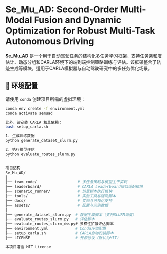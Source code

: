 # Se_Mu_AD: Second-Order Multi-Modal Fusion and Dynamic Optimization for Robust Multi-Task Autonomous Driving

**Se_Mu_AD** 是一个用于自动驾驶任务的结构化多任务学习框架，支持任务亲和度估计、动态分组和CARLA环境下的端到端控制策略训练与评估。该框架整合了轨迹生成等模块，适用于CARLA模拟器与自动驾驶研究中的多任务优化场景。

## 🔧 环境配置

请使用 `conda` 创建项目所需的虚拟环境：

```bash
conda env create -f environment.yml
conda activate semuad

此外，请安装 CARLA 和其依赖：
bash setup_carla.sh

1. 生成训练数据
python generate_dataset_slurm.py

2. 执行模型评估
python evaluate_routes_slurm.py


项目结构
Se_Mu_AD/
│
├── team_code/                  # 多任务策略与模型主干实现
├── leaderboard/                # CARLA Leaderboard接口适配模块
├── scenario_runner/            # 情景脚本执行模块
├── tools/                      # 实验工具与辅助脚本
├── docs/                       # 文档与可视化支持
├── assets/                     # 配置与示例数据
│
├── generate_dataset_slurm.py  # 数据生成脚本（支持SLURM调度）
├── evaluate_routes_slurm.py   # 评估脚本
├── evaluate_routes_slurm_dw.py# 多样性扩展评估脚本
├── environment.yml            # Conda环境配置
├── setup_carla.sh             # CARLA自动安装脚本
├── LICENSE                    # 开源协议（默认为MIT）

本项目遵循 MIT License

